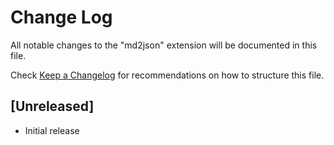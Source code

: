 # Change Log

All notable changes to the "md2json" extension will be documented in this file.

Check [Keep a Changelog](http://keepachangelog.com/) for recommendations on how to structure this file.

## [Unreleased]

- Initial release